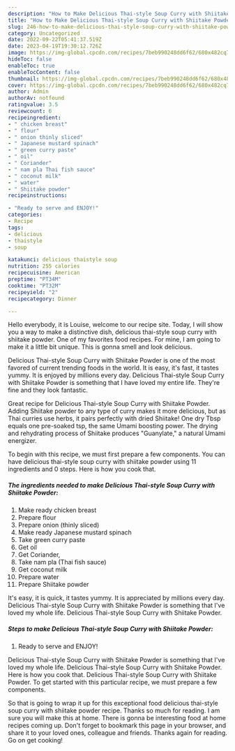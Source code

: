 ```yaml
---
description: "How to Make Delicious Thai-style Soup Curry with Shiitake Powder yang Very Delicious}"
title: "How to Make Delicious Thai-style Soup Curry with Shiitake Powder yang Very Delicious}"
slug: 246-how-to-make-delicious-thai-style-soup-curry-with-shiitake-powder-yang-very-delicious
category: Uncategorized
date: 2022-09-22T05:41:37.519Z
date: 2023-04-19T19:30:12.726Z
image: https://img-global.cpcdn.com/recipes/7beb990248dd6f62/680x482cq70/delicious-thai-style-soup-curry-with-shiitake-powder-recipe-main-photo.jpg
hideToc: false
enableToc: true
enableTocContent: false
thumbnail: https://img-global.cpcdn.com/recipes/7beb990248dd6f62/680x482cq70/delicious-thai-style-soup-curry-with-shiitake-powder-recipe-main-photo.jpg
cover: https://img-global.cpcdn.com/recipes/7beb990248dd6f62/680x482cq70/delicious-thai-style-soup-curry-with-shiitake-powder-recipe-main-photo.jpg
author: Admin
authorAv: notfound
ratingvalue: 3.5
reviewcount: 6
recipeingredient:
- " chicken breast"
- " flour"
- " onion thinly sliced"
- " Japanese mustard spinach"
- " green curry paste"
- " oil"
- " Coriander"
- " nam pla Thai fish sauce"
- " coconut milk"
- " water"
- " Shiitake powder"
recipeinstructions:

- "Ready to serve and ENJOY!"
categories:
- Recipe
tags:
- delicious
- thaistyle
- soup

katakunci: delicious thaistyle soup 
nutrition: 255 calories
recipecuisine: American
preptime: "PT34M"
cooktime: "PT32M"
recipeyield: "2"
recipecategory: Dinner

---
```



Hello everybody, it is Louise, welcome to our recipe site. Today, I will show you a way to make a distinctive dish, delicious thai-style soup curry with shiitake powder. One of my favorites food recipes. For mine, I am going to make it a little bit unique. This is gonna smell and look delicious.

Delicious Thai-style Soup Curry with Shiitake Powder is one of the most favored of current trending foods in the world. It is easy, it's fast, it tastes yummy. It is enjoyed by millions every day. Delicious Thai-style Soup Curry with Shiitake Powder is something that I have loved my entire life. They're fine and they look fantastic.

Great recipe for Delicious Thai-style Soup Curry with Shiitake Powder. Adding Shiitake powder to any type of curry makes it more delicious, but as Thai curries use herbs, it pairs perfectly with dried Shiitake! One dry Tbsp equals one pre-soaked tsp, the same Umami boosting power. The drying and rehydrating process of Shiitake produces &#34;Guanylate,&#34; a natural Umami energizer.


To begin with this recipe, we must first prepare a few components. You can have delicious thai-style soup curry with shiitake powder using 11 ingredients and 0 steps. Here is how you cook that.

<!--inarticleads1-->

##### The ingredients needed to make Delicious Thai-style Soup Curry with Shiitake Powder:

1. Make ready  chicken breast
1. Prepare  flour
1. Prepare  onion (thinly sliced)
1. Make ready  Japanese mustard spinach
1. Take  green curry paste
1. Get  oil
1. Get  Coriander,
1. Take  nam pla (Thai fish sauce)
1. Get  coconut milk
1. Prepare  water
1. Prepare  Shiitake powder


It&#39;s easy, it is quick, it tastes yummy. It is appreciated by millions every day. Delicious Thai-style Soup Curry with Shiitake Powder is something that I&#39;ve loved my whole life. Delicious Thai-style Soup Curry with Shiitake Powder. 

<!--inarticleads2-->

##### Steps to make Delicious Thai-style Soup Curry with Shiitake Powder:


1. Ready to serve and ENJOY!

Delicious Thai-style Soup Curry with Shiitake Powder is something that I&#39;ve loved my whole life. Delicious Thai-style Soup Curry with Shiitake Powder. Here is how you cook that. Delicious Thai-style Soup Curry with Shiitake Powder. To get started with this particular recipe, we must prepare a few components. 

So that is going to wrap it up for this exceptional food delicious thai-style soup curry with shiitake powder recipe. Thanks so much for reading. I am sure you will make this at home. There is gonna be interesting food at home recipes coming up. Don't forget to bookmark this page in your browser, and share it to your loved ones, colleague and friends. Thanks again for reading. Go on get cooking!
